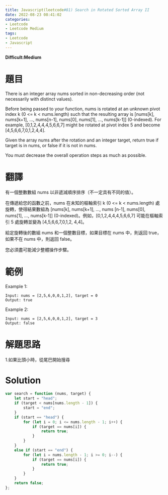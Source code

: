 ```yaml
---
title: Javascript(leetcode#81) Search in Rotated Sorted Array II
date: 2022-08-23 08:41:02
categories: 
- Leetcode 
- Leetcode Medium 
tags:
- Leetcode
- Javascript
---
```


**Difficult:Medium**



# 題目
There is an integer array nums sorted in non-decreasing order (not necessarily with distinct values).

Before being passed to your function, nums is rotated at an unknown pivot index k (0 <= k < nums.length) such that the resulting array is [nums[k], nums[k+1], ..., nums[n-1], nums[0], nums[1], ..., nums[k-1]] (0-indexed). For example, [0,1,2,4,4,4,5,6,6,7] might be rotated at pivot index 5 and become [4,5,6,6,7,0,1,2,4,4].

Given the array nums after the rotation and an integer target, return true if target is in nums, or false if it is not in nums.

You must decrease the overall operation steps as much as possible.

<!--more-->

# 翻譯
有一個整數數組 nums 以非遞減順序排序（不一定具有不同的值）。

在傳遞給您的函數之前，nums 在未知的樞軸索引 k (0 <= k < nums.length) 處旋轉，使得結果數組為 [nums[k], nums[k+1], ..., nums [n-1], nums[0], nums[1], ..., nums[k-1]] (0-indexed)。例如，[0,1,2,4,4,4,5,6,6,7] 可能在樞軸索引 5 處旋轉並變為 [4,5,6,6,7,0,1,2, 4,4]。

給定旋轉後的數組 nums 和一個整數目標，如果目標在 nums 中，則返回 true，如果不在 nums 中，則返回 false。

您必須盡可能減少整體操作步驟。


# 範例

Example 1:
```
Input: nums = [2,5,6,0,0,1,2], target = 0
Output: true
```

Example 2:
```
Input: nums = [2,5,6,0,0,1,2], target = 3
Output: false
```


# 解題思路
1.如果比頭小時，從尾巴開始搜尋
# Solution
```Javascript
var search = function (nums, target) {
    let start = "head";
    if (target < nums[nums.length - 1]) {
        start = "end";
    }
    if (start == "head") {
        for (let i = 0; i <= nums.length - 1; i++) {
            if (target == nums[i]) {
                return true;
            }
        }
    }
    else if (start == "end") {
        for (let i = nums.length - 1; i >= 0; i--) {
            if (target == nums[i]) {
                return true;
            }
        }
    }
    return false;
};
```